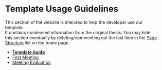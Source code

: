 # Template Usage Guidelines

This section of the website is intended to help the developer use our template.   
It contains condensed information from the original thesis. You may hide this section eventually by deleting/commenting out the last item in the [Page Structure](/#page-structure) list on the home page.

- [**Template Guide**](README.md)
- [First Meeting](first-meeting.md)
- [Meeting Evaluation](eval-meeting/)